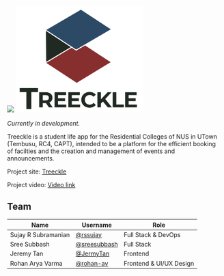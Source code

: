 <img src="./Treeckle_poster.png" />

<img src="./Treeckle.png" width="300"  />

*Currently in development.*

Treeckle is a student life app for the Residential Colleges of NUS in UTown (Tembusu, RC4, CAPT), intended to be a platform for the efficient booking of facilties and the creation and management of events and announcements.

Project site: [Treeckle](https://treeckle.com/about/)

Project video: [Video link](https://www.youtube.com/watch?v=TeCNkYFiCh4&t=1s)

## Team


| Name                	 	| Username                                      |Role                                	|
|-------------------------|-----------------------------------------------|-------------------------------------|
| Sujay R Subramanian 	 	| [@rssujay](https://github.com/rssujay)        |Full Stack & DevOps                  |
| Sree Subbash        	 	| [@sreesubbash](https://github.com/sreesubbash)|Full Stack                           |
| Jeremy Tan           	 	| [@JermyTan](https://github.com/JermyTan)      |Frontend                            	|
| Rohan Arya Varma     	 	| [@rohan-av](https://github.com/rohan-av)      |Frontend & UI/UX Design             	|
